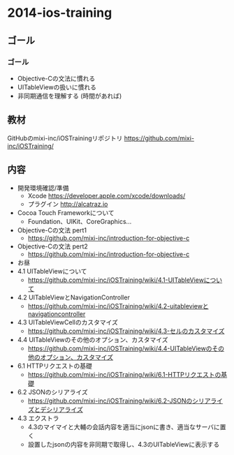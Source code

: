 # 2014-ios-training

## ゴール

### ゴール

* Objective-Cの文法に慣れる
* UITableViewの扱いに慣れる
* 非同期通信を理解する (時間があれば)

## 教材

GitHubのmixi-inc/iOSTrainingリポジトリ
https://github.com/mixi-inc/iOSTraining/

## 内容

* 開発環境確認/準備
    * Xcode https://developer.apple.com/xcode/downloads/
    * プラグイン http://alcatraz.io
* Cocoa Touch Frameworkについて
    * Foundation、UIKit、CoreGraphics...
* Objective-Cの文法 pert1
    * https://github.com/mixi-inc/introduction-for-objective-c
* Objective-Cの文法 pert2
    * https://github.com/mixi-inc/introduction-for-objective-c
* お昼
* 4.1 UITableViewについて
    *  https://github.com/mixi-inc/iOSTraining/wiki/4.1-UITableViewについて
* 4.2 UITableViewとNavigationController
    * https://github.com/mixi-inc/iOSTraining/wiki/4.2-uitableviewとnavigationcontroller
* 4.3 UITableViewCellのカスタマイズ
    * https://github.com/mixi-inc/iOSTraining/wiki/4.3-セルのカスタマイズ
* 4.4 UITableViewのその他のオプション、カスタマイズ
    * https://github.com/mixi-inc/iOSTraining/wiki/4.4-UITableViewのその他のオプション、カスタマイズ
* 6.1 HTTPリクエストの基礎
    * https://github.com/mixi-inc/iOSTraining/wiki/6.1-HTTPリクエストの基礎
* 6.2 JSONのシリアライズ
    * https://github.com/mixi-inc/iOSTraining/wiki/6.2-JSONのシリアライズとデシリアライズ
* 4.3 エクストラ
    * 4.3のマイマイと大輔の会話内容を適当にjsonに書き、適当なサーバに置く
    * 設置したjsonの内容を非同期で取得し、4.3のUITableViewに表示する

